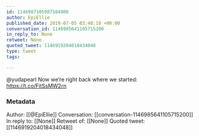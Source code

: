```yaml
---
id: 1146987105987584000
author: EpiEllie
published_date: 2019-07-05 03:40:10 +00:00
conversation_id: 1146985641105715200
in_reply_to: None
retweet: None
quoted_tweet: 1146919204018434048
type: tweet
tags:

---
```


@yudapearl Now we’re right back where we started: https://t.co/FitSsMW2rn

### Metadata

Author: [[@EpiEllie]]
Conversation: [[conversation-1146985641105715200]]
In reply to: [[None]]
Retweet of: [[None]]
Quoted tweet: [[1146919204018434048]]
